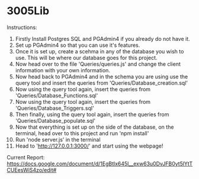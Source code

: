 # 3005Lib

Instructions:
1. Firstly Install Postgres SQL and PGAdmin4 if you already do not have it.
2. Set up PGAdmin4 so that you can use it's features.
3. Once it is set up, create a scehma in any of the database you wish to use. This will be where our database goes for this project.
4. Now head over to the file 'Queries/queries.js' and change the client information with your own information.
5. Now head back to PGAdmin4 and in the schema you are using use the query tool and insert the queries from 'Queries/Database_creation.sql'
6. Now using the query tool again, insert the queries from 'Queries/Database_Functions.sql'
7. Now using the query tool again, insert the queries from 'Queries/Database_Triggers.sql'
8. Then finally, using the query tool again, insert the queries from 'Queries/Database_populate.sql'
9. Now that everything is set up on the side of the database, on the terminal, head over to this project and run 'npm install'
10. Run 'node server.js' in the terminal
11. Head to 'http://127.0.0.1:3000/' and start using the webpage!

Current Report: https://docs.google.com/document/d/1EgBtlx645l__exw63u0DvJFB0yt5lYtTCUEesWiS4zo/edit#
